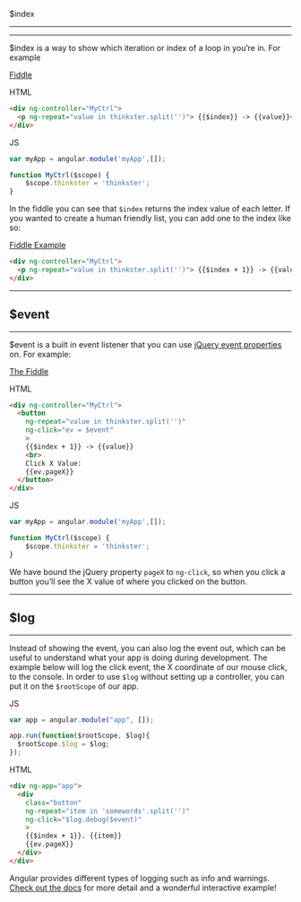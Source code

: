 $index

---

-------------

$index is a way to show which iteration or index of a loop in you’re in. For example

[Fiddle](http://jsfiddle.net/HB7LU/25934/)

HTML

```html
<div ng-controller="MyCtrl">
  <p ng-repeat="value in thinkster.split('')"> {{$index}} -> {{value}}</p>
</div>
```

JS

```js
var myApp = angular.module('myApp',[]);

function MyCtrl($scope) {
	$scope.thinkster = 'thinkster';
}
```

In the fiddle you can see that `$index` returns the index value of each letter. If you wanted to create a human friendly list, you can add one to the index like so:

[Fiddle Example](http://jsfiddle.net/HB7LU/25934/)

```html
<div ng-controller="MyCtrl">
  <p ng-repeat="value in thinkster.split('')"> {{$index + 1}} -> {{value}}</p>
</div>
```

---

$event
------

---

$event is a built in event listener that you can use [jQuery event properties](http://api.jquery.com/category/events/event-object/) on. For example:

[The Fiddle](http://jsfiddle.net/HB7LU/25939/)

HTML

```html
<div ng-controller="MyCtrl">
  <button 
    ng-repeat="value in thinkster.split('')"
    ng-click="ev = $event"
    > 
    {{$index + 1}} -> {{value}} 
    <br>
    Click X Value:
    {{ev.pageX}}
  </button>
</div>
```

JS

```js
var myApp = angular.module('myApp',[]);

function MyCtrl($scope) {
	$scope.thinkster = 'thinkster';
}
```

We have bound the jQuery property `pageX`​ to `ng-click`, so when you click a button you’ll see the X value of where you clicked on the button.

---

$log
----

---

Instead of showing the event, you can also log the event out, which can be useful to understand what your app is doing during development. The example below will log the click event, the X coordinate of our mouse click, to the console. In order to use `$log` without setting up a controller, you can put it on the `$rootScope` of our app.

JS

```js
var app = angular.module("app", []);

app.run(function($rootScope, $log){
  $rootScope.$log = $log;
});
```

HTML

```html
<div ng-app="app">
  <div
    class="button"
    ng-repeat="item in 'somewords'.split('')"
    ng-click="$log.debug($event)"
    >
    {{$index + 1}}. {{item}}
    {{ev.pageX}}
  </div>
</div>
```

Angular provides different types of logging such as info and warnings. [Check out the docs](https://docs.angularjs.org/api/ng/service/$log) for more detail and a wonderful interactive example!









